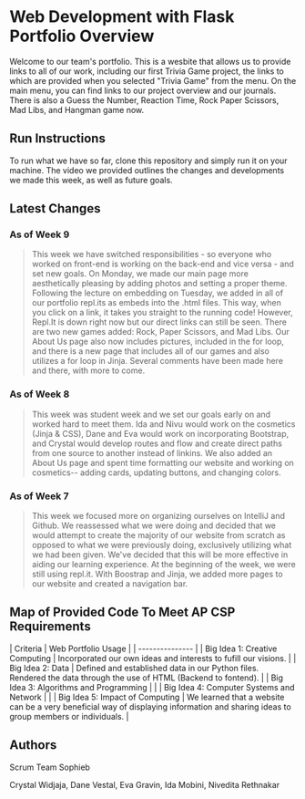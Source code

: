 # Web Development with Flask Portfolio Overview
Welcome to our team's portfolio. This is a wesbite that allows us to provide links to all of our work, including our first Trivia Game project, the links to which are provided when you selected "Trivia Game" from the menu. On the main menu, you can find links to our project overview and our journals. There is also a Guess the Number, Reaction Time, Rock Paper Scissors, Mad Libs, and Hangman game now. 

## Run Instructions
To run what we have so far, clone this repository and simply run it on your machine. The video we provided outlines the changes and developments we made this week, as well as future goals.

## Latest Changes

### As of Week 9
> This week we have switched responsibilities - so everyone who worked on front-end is working on the back-end and vice versa - and set new goals. On Monday, we made our main page more aesthetically pleasing by adding photos and setting a proper theme. Following the lecture on embedding on Tuesday, we added in all of our portfolio repl.its as embeds into the .html files. This way, when you click on a link, it takes you straight to the running code! However, Repl.It is down right now but our direct links can still be seen. There are two new games added: Rock, Paper Scissors, and Mad Libs. Our About Us page also now includes pictures, included in the for loop, and there is a new page that includes all of our games and also utilizes a for loop in Jinja. Several comments have been made here and there, with more to come. 

### As of Week 8
> This week was student week and we set our goals early on and worked hard to meet them. Ida and Nivu would work on the cosmetics (Jinja & CSS), Dane and Eva would work on incorporating Bootstrap, and Crystal would develop routes and flow and create direct paths from one source to another instead of linkins. We also added an About Us page and spent time formatting our website and working on cosmetics-- adding cards, updating buttons, and changing colors.  

### As of Week 7
> This week we focused more on organizing ourselves on IntelliJ and Github. We reassessed what we were doing and decided that we would attempt to create the majority of our website from scratch as opposed to what we were previously doing, exclusively utilizing what we had been given. We've decided that this will be more effective in aiding our learning experience. At the beginning of the week, we were still using repl.it. With Boostrap and Jinja, we added more pages to our website and created a navigation bar. 

## Map of Provided Code To Meet AP CSP Requirements

| Criteria | Web Portfolio Usage |
| --------------- |
| Big Idea 1: Creative Computing | Incorporated our own ideas and interests to fufill our visions. |
| Big Idea 2: Data | Defined and established data in our Python files. Rendered the data through the use of HTML (Backend to fontend). |
| Big Idea 3: Algorithms and Programming |  |
| Big Idea 4: Computer Systems and Network |  |
| Big Idea 5: Impact of Computing | We learned that a website can be a very beneficial way of displaying information and sharing ideas to group members or individuals. |

## Authors
Scrum Team Sophieb

  Crystal Widjaja, Dane Vestal, Eva Gravin, Ida Mobini, Nivedita Rethnakar
